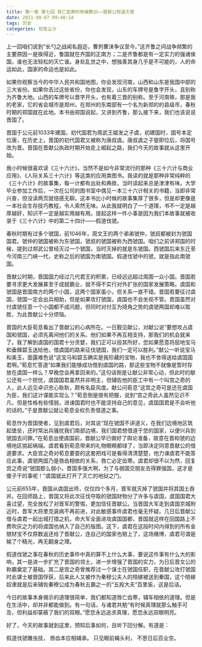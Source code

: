 ```yaml
---
title: 第一章 第七回 唇亡齿寒的惨痛教训——晋献公假道灭虢
date: 2021-08-07 09:48:14
tags: 历史
categories: 拾笔尘沙
---
```

上一回咱们说到“长勺之战闻名遐迩，曹刿曹沫争议至今。”这齐鲁之间战争频繁的主要原因一是挨得近，鲁国就在齐国的正南方；二是齐鲁都是有一定实力的强诸侯国，谁也无法轻松的灭亡谁。身处乱世之中，想独善其身几乎是不可能的，人的命运如此，国家的命运也是如此。

如果你观察当今的中华人民共和国地图，你会发现河南，山西和山东是我国中部的三大省份。如果你去过这些省份，你也会发现，山东的车牌号是鲁字开头，且别称为齐鲁大地。山西的车牌号以晋字开头，也有着三晋的别称。至于河南嘛，那是我的老家，它的省会城市是郑州，在郑州的东南部有一个名为新郑的的县级市，春秋时期的郑国就在此地。本书由郑国说起，又讲到齐鲁，那么接下来，我们也该说说晋国了。

晋国于公元前1033年建国，初代国君为周武王姬发之子虞，初建国时，国号本定位唐，在历史上，晋国的初代国君又被称为唐叔虞。唐叔虞之子燮即位后，将国号改为晋。晋国在晋献公执政时期开始走上崛起之路，我们今天的故事就从这里开始。

我小时候很喜欢读《三十六计》，当然不是如今非常流行的那种《三十六计与商业应用》、《人际关系三十六计》等这类的应用类图书。我读的就是那种非常纯粹的《三十六计》的故事集，每一计都有出处和典故，当时读起来总是津津有味。大学毕业参加工作后，一次在公司的图书室中偶见一本三十六计相关的书籍，当即非常兴奋，但没读两页就倍感无聊。这本书比小时候的故事集厚了很多，但是却更像是一本社会生存技巧教程，令人索然无味。从此我就明白了一个道理，书不一定是越厚越好，知识不一定是越实用越有用。提起这样一件小事是因为我们本故事就被收录于《三十六计》中的第二十四计——假道伐虢。

春秋时期有过多个虢国，前1046年，周文王的两个弟弟虢仲，虢叔都被封为虢国国君。虢仲的虢国被称为东虢国，虢叔的虢国被称为西虢国。咱们之前讲郑国的时候，提到过郑武公曾经灭过一个虢国，当时灭掉的就是东虢国。西虢国后来东迁至今河南三门峡一代，史称之后的虢国为南虢国。假道伐虢中的虢，就是指此南虢国。

晋献公时期，晋国国力经过几代君王的积累，已经远远超过周围一众小国。晋国若要寻求更大发展甚至于成就霸业，就不得不实行对外扩张的国家发展策略。虞国和虢国是晋国南方的两个小国，这两个国家虽小，但关系一直不错。晋国若要征讨虞国，虢国一定会出兵相助，但是如果攻打虢国，虞国也不会坐视不管。晋国虽然对付虞虢任意一个小国都不成问题，但同时对付互为掎角之势的虞虢两国却难以取胜，为此晋献公十分烦恼。

晋国的大臣荀息看出了晋献公的心病所在。一日觐见献公，对献公说“要想攻占虞国和虢国，必须先离间他们的关系。他们如果不再互相支持，那我们的机会就来了。我了解到虞国的国君十分贪婪，我们正可以投其所好，您如果愿意将屈地宝马和垂棘碧玉送给他，借虞国的路来征伐虢国，我们一定可以胜利。”献公一听说宝马和美玉，面露难色说“这宝马和碧玉确实是我珍藏的宝物，我也不舍得送给虞国国君啊。”荀息忙答道“如果我们能够成功借到虞国的路，那这些宝物不就像是暂时存放在虞国一样么？早晚您会再拿回来的。”这句话倒是让献公非常心动，但此时的献公还有一个担忧，虞国国君虽然并非明主，但辅佐他的臣工中有一个叫宫之奇的人，此人远见卓识忠心耿耿，颇有名臣风度。献公问荀息“这宫之奇可是还在虞国为臣，我们这计谋能实现么？”荀息倒是很有把握，说到“宫之奇此人虽然见识不凡，但是性格有些懦弱，进谏国君时也不能坚持自己的意见，虞国国君是不会听他的话的。”于是晋献公就让荀息全权负责借道之事。

荀息作为晋国使者，见到虞君后，对其说“现在虢国不讲道义，在我们边境地区筑起堡垒，还时常出兵骚扰我们南部边境，我们国君想借道于您的国家，以便兴兵到虢国去问罪。”在荀息出使虞国前，晋献公早已做好了舆论准备，故意在晋和虢的边境地区挑起祸端。虞君看到荀息带来的礼物眼睛都绿了，当即决定同意晋献公的借道要求。大臣宫之奇对荀息要耍的这套把戏可是看得清清楚楚，他力谏虞君不能答应此事，虞虢两国乃是唇齿相依的关系，唇亡必定齿寒。虞君却很不以为然，回复宫之奇说“虢国那么弱小，晋国多强大啊，为了与弱国交朋友去得罪强国，这才是傻子干的事呢！”虞国就此打开了灭亡的地狱之门。

公元前655年，晋国从虞国出师，仅仅四个多月，晋军就灭掉了虢国并将其国土吞并。在回师路上，晋国又将此次征伐夺取的虢国财物分了许多与虞国，虞国国君大喜过望，完全放松了对晋军的警惕，更加信任晋献公。当晋国大军走到虞国京城附近时，晋军大将里克装病不再前进，对此敏感事件虞君也毫无怀疑。几日后晋献公借与虞君一起出城打猎之机，命大军全面进攻虞国国都，晋国就这样在回国路上不费吹灰之力的将虞国也纳入了自己的版图。这下，虞君在这段时间内得到的所有金银财宝不仅原数返还给了晋献公，连自己的国家也赔上了，这场赌博，虞君可谓是输了个精光，再无翻身之理。

假道伐虢之事在春秋的历史事件中真的算不上什么大事，要说这件事有什么大的影响，其一是进一步扩充了晋国的领土，进一步增强了晋国的实力，为日后晋文公的称霸奠定了基础。其二是宫之奇曾推荐过一个谋士在虢国任职，在晋献公攻打虢国时此谋士被晋国俘获，后来此人又被作为秦穆公夫人的陪嫁被送到秦国，这个陪嫁奴隶就是后来辅佐秦穆公成为春秋五霸之一的“五羖大夫”百里奚，这是后话。

今日的故事本身揭示的道理很简单，我们都知道唇亡齿寒，辅车相依的道理。但是在生活中，却并非都能做到。有一句话，与诸君共勉“有时候真理就那么触手可及，但利益却蒙蔽了我们的双眼。”愿您永远追求真理，愿您永远双眼明亮。

好了，今天的故事就到这里，预知后事如何，且听下回分解。有道是：

假道伐虢雕虫技，
唇齿本应相辅承。
只见眼前蝇头利，
不思日后百业空。

